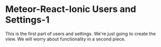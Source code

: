 # Meteor-React-Ionic Users and Settings-1

This is the first part of users and settings. We're just going to create the view. We will worry about functionality in a second piece.
